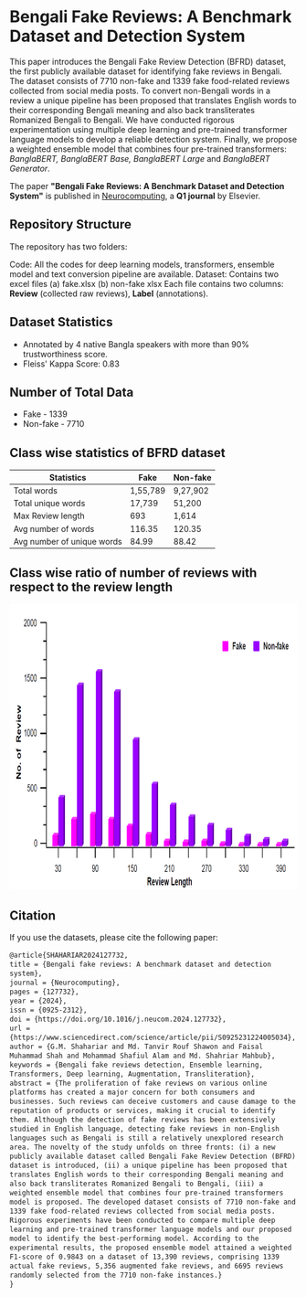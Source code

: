 # Bengali Fake Reviews: A Benchmark Dataset and Detection System

This paper introduces the Bengali Fake Review Detection (BFRD) dataset, the first publicly 
available dataset for identifying fake reviews in Bengali. The dataset consists of 7710 non-fake 
and 1339 fake food-related reviews collected from social media posts. To convert non-Bengali 
words in a review a unique pipeline has been proposed that translates English words to their 
corresponding Bengali meaning and also back transliterates Romanized Bengali to Bengali. 
We have conducted rigorous experimentation using multiple deep learning and pre-trained transformer 
language models to develop a reliable detection system. Finally, we propose a weighted ensemble model 
that combines four pre-trained transformers: *BanglaBERT, BanglaBERT Base, BanglaBERT Large* and *BanglaBERT Generator*.

The paper **"Bengali Fake Reviews: A Benchmark Dataset and Detection System"** is published in [Neurocomputing](https://www.sciencedirect.com/journal/neurocomputing), a **Q1 journal** by Elsevier.

## Repository Structure
The repository has two folders:

Code: All the codes for deep learning models, transformers, ensemble model and text conversion pipeline are available.
Dataset: Contains two excel files (a) fake.xlsx (b) non-fake xlsx
Each file contains two columns: **Review** (collected raw reviews), **Label** (annotations).


## Dataset Statistics 
- Annotated by 4 native Bangla speakers with more than 90% trustworthiness score.
- Fleiss' Kappa Score: 0.83

## Number of Total Data

- Fake - 1339
- Non-fake - 7710

## Class wise statistics of BFRD dataset
|       **Statistics**       | **Fake** | **Non-fake** |
|--------------------------|---------|-------------|
|         Total words        | 1,55,789 |   9,27,902   |
|     Total unique words     |  17,739  |    51,200    |
|      Max Review length     |    693   |     1,614    |
|    Avg number of  words    |  116.35  |    120.35    |
| Avg number of unique words |   84.99  |     88.42    |

## Class wise ratio of number of reviews with respect to the review length
<img src="lengthChart.png" width="600" height="500">

## Citation
If you use the datasets, please cite the following paper:
```
@article{SHAHARIAR2024127732,
title = {Bengali fake reviews: A benchmark dataset and detection system},
journal = {Neurocomputing},
pages = {127732},
year = {2024},
issn = {0925-2312},
doi = {https://doi.org/10.1016/j.neucom.2024.127732},
url = {https://www.sciencedirect.com/science/article/pii/S0925231224005034},
author = {G.M. Shahariar and Md. Tanvir Rouf Shawon and Faisal Muhammad Shah and Mohammad Shafiul Alam and Md. Shahriar Mahbub},
keywords = {Bengali fake reviews detection, Ensemble learning, Transformers, Deep learning, Augmentation, Transliteration},
abstract = {The proliferation of fake reviews on various online platforms has created a major concern for both consumers and businesses. Such reviews can deceive customers and cause damage to the reputation of products or services, making it crucial to identify them. Although the detection of fake reviews has been extensively studied in English language, detecting fake reviews in non-English languages such as Bengali is still a relatively unexplored research area. The novelty of the study unfolds on three fronts: (i) a new publicly available dataset called Bengali Fake Review Detection (BFRD) dataset is introduced, (ii) a unique pipeline has been proposed that translates English words to their corresponding Bengali meaning and also back transliterates Romanized Bengali to Bengali, (iii) a weighted ensemble model that combines four pre-trained transformers model is proposed. The developed dataset consists of 7710 non-fake and 1339 fake food-related reviews collected from social media posts. Rigorous experiments have been conducted to compare multiple deep learning and pre-trained transformer language models and our proposed model to identify the best-performing model. According to the experimental results, the proposed ensemble model attained a weighted F1-score of 0.9843 on a dataset of 13,390 reviews, comprising 1339 actual fake reviews, 5,356 augmented fake reviews, and 6695 reviews randomly selected from the 7710 non-fake instances.}
}
```
